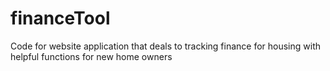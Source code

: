 # financeTool
Code for website application that deals to tracking finance for housing with helpful functions for new home owners
